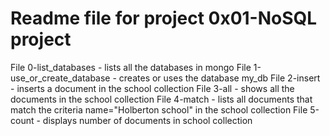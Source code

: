 # Readme file for project 0x01-NoSQL project

File 0-list_databases - lists all the databases in mongo
File 1-use_or_create_database - creates or uses the database my_db
File 2-insert - inserts a document in the school collection
File 3-all - shows all the documents in the school collection
File 4-match - lists all documents that match the criteria name="Holberton school" in the school collection
File 5-count - displays number of documents in school collection
